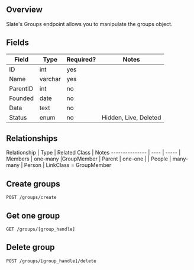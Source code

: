 ## Overview
Slate's Groups endpoint allows you to manipulate the groups object.

## Fields

Field                | Type    	| Required?	| Notes
------------------  | --------	| --------	| ------
ID				    | int		| yes		|
Name 				| varchar	| yes
ParentID 			| int	    | no
Founded 			| date		| no		| 
Data		        | text		| no		|
Status     		    | enum		| no		| Hidden, Live, Deleted

## Relationships

Relationship     | Type         | Related Class              | Notes
---------------  | ----         | -----                      |
Members          | one-many     |GroupMember  |
Parent           | one-one      |  |
People           | many-many    | Person  | LinkClass = GroupMember

## Create groups
`POST /groups/create`

##  Get one group
`GET /groups/[group_handle]`

## Delete group
`POST /groups/[group_handle]/delete`